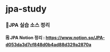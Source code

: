 # jpa-study
### 🥇JPA 실습 소스 정리
#### 🗒️ JPA Notion 정리 : https://www.notion.so/JPA-d053da3d7cf848d0b4ad88d329a2870a
